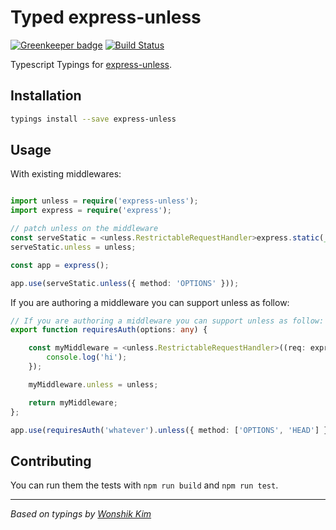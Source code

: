 # Typed express-unless

[![Greenkeeper badge](https://badges.greenkeeper.io/types/npm-express-unless.svg)](https://greenkeeper.io/)
[![Build Status](https://travis-ci.org/types/npm-express-unless.svg?branch=master)](https://travis-ci.org/types/npm-express-unless)

Typescript Typings for [express-unless](https://github.com/jfromaniello/express-unless).

## Installation
```sh
typings install --save express-unless
```

## Usage

With existing middlewares:

```ts

import unless = require('express-unless');
import express = require('express');

// patch unless on the middleware
const serveStatic = <unless.RestrictableRequestHandler>express.static(__dirname + '/public');
serveStatic.unless = unless;

const app = express();

app.use(serveStatic.unless({ method: 'OPTIONS' }));
```

If you are authoring a middleware you can support unless as follow:

```ts
// If you are authoring a middleware you can support unless as follow:
export function requiresAuth(options: any) {

    const myMiddleware = <unless.RestrictableRequestHandler>((req: express.Request, res: express.Response, next: express.NextFunction) => {
        console.log('hi');
    });

    myMiddleware.unless = unless;

    return myMiddleware;
};

app.use(requiresAuth('whatever').unless({ method: ['OPTIONS', 'HEAD'] }));
```


## Contributing
You can run them the tests with `npm run build` and `npm run test`.

--------------------------------

_Based on typings by [Wonshik Kim](https://github.com/wokim/)_

